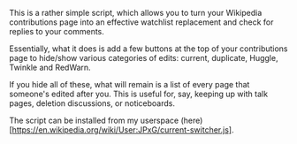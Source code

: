 This is a rather simple script, which allows you to turn your Wikipedia contributions page into an effective watchlist replacement and check for replies to your comments.

Essentially, what it does is add a few buttons at the top of your contributions page to hide/show various categories of edits: current, duplicate, Huggle, Twinkle and RedWarn.

If you hide all of these, what will remain is a list of every page that someone's edited after you. This is useful for, say, keeping up with talk pages, deletion discussions, or noticeboards.

The script can be installed from my userspace (here)[https://en.wikipedia.org/wiki/User:JPxG/current-switcher.js].